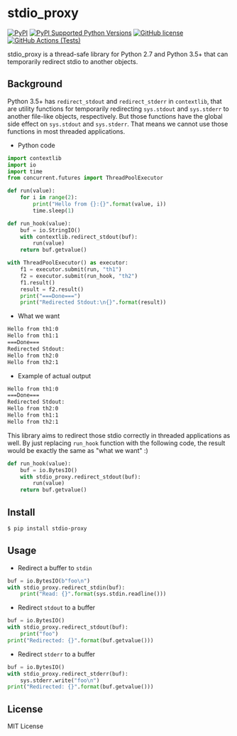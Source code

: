 # stdio\_proxy
[![PyPI](https://img.shields.io/pypi/v/stdio-proxy.svg)](https://pypi.org/project/stdio-proxy/)
[![PyPI Supported Python Versions](https://img.shields.io/pypi/pyversions/stdio-proxy.svg)](https://pypi.org/project/stdio-proxy/)
[![GitHub license](https://img.shields.io/github/license/bonprosoft/stdio_proxy.svg)](https://github.com/bonprosoft/stdio_proxy)
[![GitHub Actions (Tests)](https://github.com/bonprosoft/stdio_proxy/workflows/tests/badge.svg)](https://github.com/bonprosoft/stdio_proxy)


stdio\_proxy is a thread-safe library for Python 2.7 and Python 3.5+ that can temporarily redirect stdio to another objects.

## Background

Python 3.5+ has `redirect_stdout` and `redirect_stderr` in `contextlib`, that are utility functions for temporarily redirecting `sys.stdout` and `sys.stderr` to another file-like objects, respectively.
But those functions have the global side effect on `sys.stdout` and `sys.stderr`.
That means we cannot use those functions in most threaded applications.

- Python code
```py
import contextlib
import io
import time
from concurrent.futures import ThreadPoolExecutor

def run(value):
    for i in range(2):
        print("Hello from {}:{}".format(value, i))
        time.sleep(1)

def run_hook(value):
    buf = io.StringIO()
    with contextlib.redirect_stdout(buf):
        run(value)
    return buf.getvalue()

with ThreadPoolExecutor() as executor:
    f1 = executor.submit(run, "th1")
    f2 = executor.submit(run_hook, "th2")
    f1.result()
    result = f2.result()
    print("===Done===")
    print("Redirected Stdout:\n{}".format(result))
```

- What we want
```sh
Hello from th1:0
Hello from th1:1
===Done===
Redirected Stdout:
Hello from th2:0
Hello from th2:1
```

- Example of actual output
```sh
Hello from th1:0
===Done===
Redirected Stdout:
Hello from th2:0
Hello from th1:1
Hello from th2:1
```

This library aims to redirect those stdio correctly in threaded applications as well.
By just replacing `run_hook` function with the following code, the result would be exactly the same as "what we want" :)

```py
def run_hook(value):
    buf = io.BytesIO()
    with stdio_proxy.redirect_stdout(buf):
        run(value)
    return buf.getvalue()
```

## Install

```sh
$ pip install stdio-proxy
```

## Usage

- Redirect a buffer to `stdin`
```py
buf = io.BytesIO(b"foo\n")
with stdio_proxy.redirect_stdin(buf):
    print("Read: {}".format(sys.stdin.readline()))
```

- Redirect `stdout` to a buffer
```py
buf = io.BytesIO()
with stdio_proxy.redirect_stdout(buf):
    print("foo")
print("Redirected: {}".format(buf.getvalue()))
```

- Redirect `stderr` to a buffer
```py
buf = io.BytesIO()
with stdio_proxy.redirect_stderr(buf):
    sys.stderr.write("foo\n")
print("Redirected: {}".format(buf.getvalue()))
```


## License

MIT License
